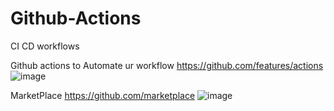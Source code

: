 # Github-Actions
CI CD workflows

Github actions to Automate ur workflow
https://github.com/features/actions 
![image](https://user-images.githubusercontent.com/55782294/182793516-98515528-14bc-4d83-a432-c2eb9c087d2c.png)

MarketPlace
https://github.com/marketplace
![image](https://user-images.githubusercontent.com/55782294/182793785-2a2544a8-ced0-4553-85eb-0b77a43bdb7f.png)

